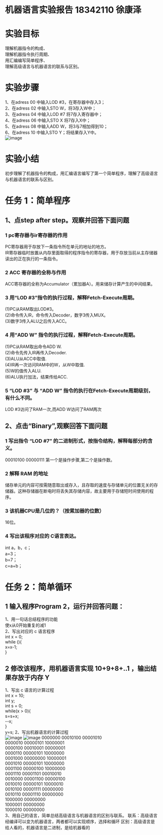 # 机器语言实验报告 18342110 徐康泽
# 实验目标
理解机器指令的构成、    
理解机器指令执行周期、   
用汇编编写简单程序、   
理解高级语言与机器语言的联系与区别。     
# 实验步骤
1、在adress 00 中输入LOD #3，在寄存器中存入3；            
2、在adress 02 中输入STO W，将3存入W中；          
3、在adress 04 中输入LOD #7 将7存入寄存器中；         
4、在adress 06 中输入STO X 将7存入X中；       
5、在adress 08 中输入ADD W，将3与7相加得到10；         
6、在adress 10 中输入STO Y；将结果存入Y中。           
![image](http://a3.qpic.cn/psb?/V11lkfIM05bhcV/MCq45jTN9Kwx4bNtmp*3RpI7*setfahBwUDECvtuRzA!/b/dFIBAAAAAAAA&ek=1&kp=1&pt=0&bo=XQJcAQAAAAARFyI!&tl=3&vuin=1196272800&tm=1541646000&sce=60-2-2&rf=viewer_4)
# 实验小结
初步理解了机器指令的构成，用汇编语言编写了第一个简单程序，理解了高级语言与机器语言的联系与区别。
# 任务 1：简单程序
## 1、点step after step。观察并回答下面问题
### 1 pc寄存器与ir寄存器的作用
PC寄存器用于存放下一条指令所在单元的地址的地方。           
IR寄存器临时放置从内存里面取得的程序指令的寄存器，用于存放当前从主存储器读出的正在执行的一条指令。         
### 2 ACC 寄存器的全称与作用
ACC寄存器的全称为Accumulator（累加器A）。用来储存计算产生的中间结果。
### 3 用“LOD #3”指令的执行过程，解释Fetch-Execute周期。
(1)PC从RAM取出LOD#3。           
(2)命令传入IR，命令传入Decoder，数字3传入MUX。          
(3)数字3传入ALU之后传入ACC。       
### 4 用“ADD W” 指令的执行过程，解释Fetch-Execute周期。
(1)PC从RAM取出命令ADD W.           
(2)命令先传入IR再传入Decoder.         
(3)ALU从ACC中取值.         
(4)IR再一次访问RAM中的W，从W中取值.          
(5)W的值传入ALU.         
(6)ALU执行加法，结果传给ACC.         
### 5 “LOD #3” 与 “ADD W” 指令的执行在Fetch-Execute周期级别，有什么不同。
LOD #3访问了RAM一次,而ADD W访问了RAM两次
## 2、点击“Binary”,观察回答下面问题
### 1 写出指令 “LOD #7” 的二进制形式，按指令结构，解释每部分的含义。
00010100 00000111 
第一个是操作步骤,第二个是操作数。
### 2 解释 RAM 的地址
储存单元的内容可按需随意取出或存入，且存取的速度与存储单元的位置无关的存储器。这种存储器在断电时将丢失其存储内容，故主要用于存储短时间使用的程序。
### 3 该机器CPU是几位的？（按累加器的位数）
16位。
### 4 写出该程序对应的 C语言表达。
int a，b，c；    
a=3；    
b=7；     
c=a+b；      
# 任务 2：简单循环
## 1 输入程序Program 2，运行并回答问题：
1、用一句话总结程序的功能        
使x从0开始重复的减1         
2、写出对应的 c 语言程序         
int x = 0;        
while (){            
x=x-1;          
}    
## 2 修改该程序，用机器语言实现 10+9+8+..1 ，输出结果存放于内存 Y
1、写出 c 语言的计算过程        
int x = 10;       
int y;       
int s = 0;       
while(x > 0){        
s=s+x;        
 --x;       
}        
y=s; 
2、写出机器语言的计算过程          
![image](http://m.qpic.cn/psb?/V11lkfIM05bhcV/CgpY8otHSoVTwEO6HEXiJ7kola89UQecSXsKsH9Ir1U!/b/dFUAAAAAAAAA&bo=QAP.AQAAAAARB4w!&rf=viewer_4)
![image](http://m.qpic.cn/psb?/V11lkfIM05bhcV/aewSvbuxPp1LAOc2btZHLKa4rH4S3dnV3TRKwuC2Eew!/b/dDYBAAAAAAAA&bo=jwLgAQAAAAARB1w!&rf=viewer_4)
0000000 00010100 00001010           
0000010 00000101 10000001        
0000100 00010001 00000001        
0000110 00000101 10000000         
0001000 00000000 10000001        
0001010 00000101 10000000        
0001100 00000100 10000000        
0001110 00001101 00010010         
0010000 00001100 00000100         
0010010 00000101 10000010         
0010100 00001111 00000000         
0010110 00001110 00000000         
1000000 00000000             
1000001 00000000             
1000010 00000000             
3、用自己的语言，简单总结高级语言与机器语言的区别与联系。
联系：高级语言经编译可以变为机器语言，两者都可以实现顺序，选择和循环
区别：高级语言是给人看的，机器语言是二进制，是给机器看的